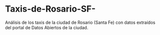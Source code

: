 # Taxis-de-Rosario-SF-
Análisis de los taxis de la ciudad de Rosario (Santa Fe) con datos extraídos del portal de Datos Abiertos de la ciudad.
